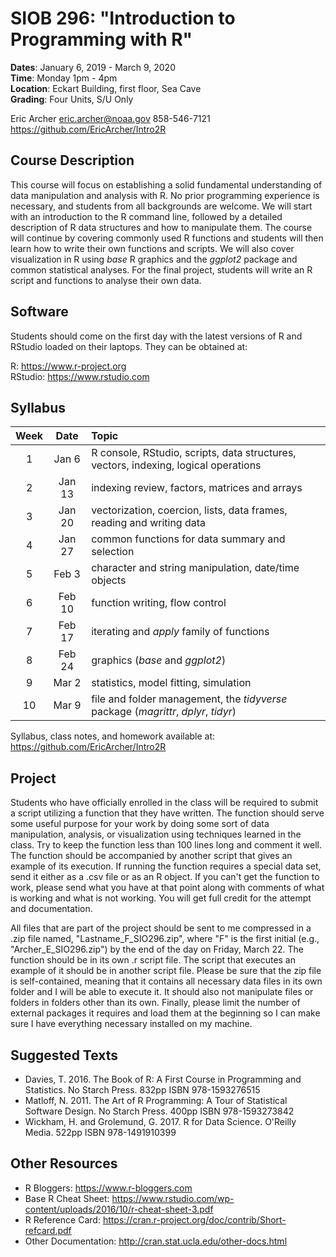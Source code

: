 # SIOB 296:  "Introduction to Programming with R"     
__Dates__: January 6, 2019 - March 9, 2020  
__Time__: Monday 1pm - 4pm  
__Location__: Eckart Building, first floor, Sea Cave  
__Grading__: Four Units, S/U Only  

Eric Archer
eric.archer@noaa.gov
858-546-7121  
https://github.com/EricArcher/Intro2R

## Course Description

This course will focus on establishing a solid fundamental understanding of data manipulation and analysis with R. No prior programming experience is necessary, and students from all backgrounds are welcome. We will start with an introduction to the R command line, followed by a detailed description of R data structures and how to manipulate them. The course will continue by covering commonly used R functions and students will then learn how to write their own functions and scripts. We will also cover visualization in R using *base* R graphics and the *ggplot2* package and common statistical analyses. For the final project, students will write an R script and functions to analyse their own data.  

## Software

Students should come on the first day with the latest versions of R and RStudio loaded on their laptops. They can be obtained at:

R: https://www.r-project.org  
RStudio: https://www.rstudio.com

## Syllabus 

|Week|Date|Topic 
|:--:|:----:|:-------------------------------------------------------
|1 |Jan 6  |R console, RStudio, scripts, data structures, vectors, indexing, logical operations
|2 |Jan 13 |indexing review, factors, matrices and arrays
|3 |Jan 20 |vectorization, coercion, lists, data frames, reading and writing data
|4 |Jan 27 |common functions for data summary and selection
|5 |Feb 3  |character and string manipulation, date/time objects
|6 |Feb 10 |function writing, flow control
|7 |Feb 17 |iterating and *apply* family of functions
|8 |Feb 24 |graphics (*base* and *ggplot2*)
|9 |Mar 2  |statistics, model fitting, simulation
|10|Mar 9 |file and folder management, the *tidyverse* package (*magrittr*, *dplyr*, *tidyr*)
 
Syllabus, class notes, and homework available at: https://github.com/EricArcher/Intro2R
 
## Project

Students who have officially enrolled in the class will be required to submit a script utilizing a function that they have written. The function should serve some useful purpose for your work by doing some sort of data manipulation, analysis, or visualization using techniques learned in the class. Try to keep the function less than 100 lines long and comment it well. The function should be accompanied by another script that gives an example of its execution. If running the function requires a special data set, send it either as a .csv file or as an R object. If you can't get the function to work, please send what you have at that point along with comments of what is working and what is not working. You will get full credit for the attempt and documentation.

All files that are part of the project should be sent to me compressed in a .zip file named, "Lastname_F_SIO296.zip", where "F" is the first initial (e.g., "Archer_E_SIO296.zip") by the end of the day on Friday, March 22. The function should be in its own .r script file. The script that executes an example of it should be in another script file. Please be sure that the zip file is self-contained, meaning that it contains all necessary data files in its own folder and I will be able to execute it. It should also not manipulate files or folders in folders other than its own. Finally, please limit the number of external packages it requires and load them at the beginning so I can make sure I have everything necessary installed on my machine.

## Suggested Texts

* Davies, T. 2016. The Book of R: A First Course in Programming and Statistics. No Starch Press. 832pp ISBN 978-1593276515
* Matloff, N. 2011. The Art of R Programming: A Tour of Statistical Software Design. No Starch Press. 400pp ISBN 978-1593273842
* Wickham, H. and Grolemund, G. 2017. R for Data Science. O'Reilly Media. 522pp ISBN 978-1491910399

## Other Resources

* R Bloggers: https://www.r-bloggers.com
* Base R Cheat Sheet: https://www.rstudio.com/wp-content/uploads/2016/10/r-cheat-sheet-3.pdf
* R Reference Card: https://cran.r-project.org/doc/contrib/Short-refcard.pdf
* Other Documentation: http://cran.stat.ucla.edu/other-docs.html
